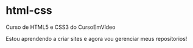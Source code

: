 # html-css
 Curso de HTML5 e CSS3 do CursoEmVídeo

Estou aprendendo a criar sites e agora vou gerenciar meus reposítorios!